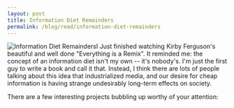 ```yaml
---
layout: post
title: Information Diet Remainders
permalink: /blog/read/information-diet-remainders
---
```

![Information Diet Remainders](http://informationdiet.s3.amazonaws.com/remainders.png)I Just finished watching Kirby Ferguson's beautiful and well done "Everything is a Remix". It reminded me: the concept of an information diet isn't my own -- it's nobody's. I'm just the first guy to write a book and call it that. Instead, I think there are lots of people talking about this idea that industrialized media, and our desire for cheap information is having strange undesirably long-term effects on society.

There are a few interesting projects bubbling up worthy of your attention:
